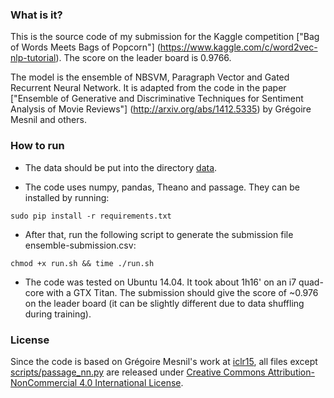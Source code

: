 ### What is it? ###
This is the source code of my submission for the Kaggle competition ["Bag of Words Meets Bags of Popcorn"]
(https://www.kaggle.com/c/word2vec-nlp-tutorial). The score on the leader board is 0.9766.

The model is the ensemble of NBSVM, Paragraph Vector and Gated Recurrent Neural Network. It is adapted from
the code in the paper ["Ensemble of Generative and Discriminative Techniques for Sentiment Analysis of Movie Reviews"]
(http://arxiv.org/abs/1412.5335) by Grégoire Mesnil and others.

### How to run ###
* The data should be put into the directory [data](https://github.com/vinhkhuc/kaggle-sentiment-popcorn/tree/master/data).

* The code uses numpy, pandas, Theano and passage. They can be installed by running: 
```
sudo pip install -r requirements.txt
```

* After that, run the following script to generate the submission file ensemble-submission.csv:
```
chmod +x run.sh && time ./run.sh
```

* The code was tested on Ubuntu 14.04. It took about 1h16' on an i7 quad-core with a GTX Titan. The submission should give 
the score of ~0.976 on the leader board (it can be slightly different due to data shuffling during training).

### License ###
Since the code is based on Grégoire Mesnil's work at [iclr15](https://github.com/mesnilgr/iclr15), all files except 
[scripts/passage_nn.py](https://github.com/vinhkhuc/kaggle-sentiment-popcorn/blob/master/scripts/passage_nn.py)
are released under [Creative Commons Attribution-NonCommercial 4.0 International License](http://creativecommons.org/licenses/by-nc/4.0/).
